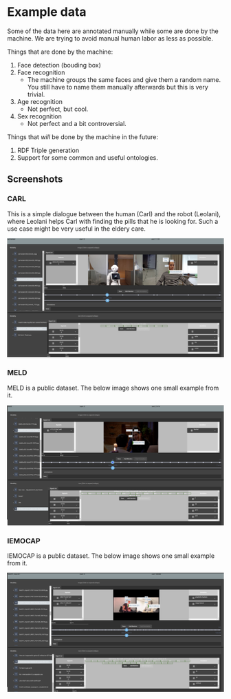 # Example data

Some of the data here are annotated manually while some are done by the machine. We are trying to avoid manual human labor as less as possible.

Things that are done by the machine:

1. Face detection (bouding box)
1. Face recognition
    * The machine groups the same faces and give them a random name. You still have to name them manually afterwards but this is very trivial.
1. Age recognition
    * Not perfect, but cool.
1. Sex recognition
    * Not perfect and a bit controversial.

Things that *will* be done by the machine in the future:

1. RDF Triple generation
1. Support for some common and useful ontologies.

## Screenshots

### CARL

This is a simple dialogue between the human (Carl) and the robot (Leolani), where Leolani helps Carl with finding the pills that he is looking for. Such a use case might be very useful in the eldery care.

![CARL](CARL/CARL.png)

### MELD

MELD is a public dataset. The below image shows one small example from it.

![MELD](MELD/MELD.png)

### IEMOCAP

IEMOCAP is a public dataset. The below image shows one small example from it.

![IEMOCAP](IEMOCAP/IEMOCAP.png)